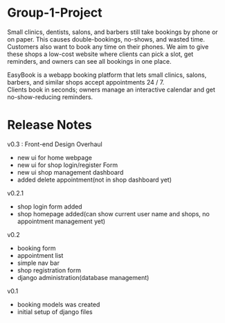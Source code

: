 # Group-1-Project


Small clinics, dentists, salons, and barbers still take bookings by phone or on paper. This causes double-bookings, no-shows, and wasted time. Customers also want to book any time on their phones. We aim to give these shops a low-cost website where clients can pick a slot, get reminders, and owners can see all bookings in one place. 

EasyBook is a webapp booking platform that lets small clinics, salons, barbers, and similar shops accept appointments 24 / 7.  
Clients book in seconds; owners manage an interactive calendar and get no-show-reducing reminders.


# Release Notes

v0.3 : Front-end Design Overhaul
- new ui for home webpage
- new ui for shop login/register Form
- new ui shop management dashboard
- added delete appointment(not in shop dashboard yet)

v0.2.1
- shop login form added
- shop homepage added(can show current user name and shops, no appointment management yet)

v0.2
- booking form
- appointment list
- simple nav bar
- shop registration form
- django administration(database management)

v0.1
- booking models was created
- initial setup of django files

